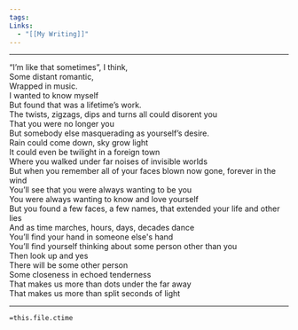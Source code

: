 ```yaml
---
tags: 
Links:
  - "[[My Writing]]"
---
```

- - -

“I’m like that sometimes”, I think,  
Some distant romantic,  
Wrapped in music.  
I wanted to know myself  
But found that was a lifetime’s work.  
The twists, zigzags, dips and turns all could disorent you  
That you were no longer you  
But somebody else masquerading as yourself’s desire.  
Rain could come down, sky grow light  
It could even be twilight in a foreign town  
Where you walked under far noises of invisible worlds  
But when you remember all of your faces blown now gone, forever in the wind  
You’ll see that you were always wanting to be you  
You were always wanting to know and love yourself  
But you found a few faces, a few names, that extended your life and other lies  
And as time marches, hours, days, decades dance  
You’ll find your hand in someone else's hand  
You’ll find yourself thinking about some person other than you  
Then look up and yes  
There will be some other person  
Some closeness in echoed tenderness  
That makes us more than dots under the far away  
That makes us more than split seconds of light


- - -
`=this.file.ctime`